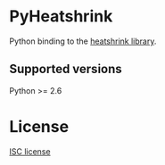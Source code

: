 PyHeatshrink
===========

Python binding to the [heatshrink library](https://github.com/atomicobject/heatshrink).

## Supported versions

Python >= 2.6

License
=======

[ISC license](LICENSE)